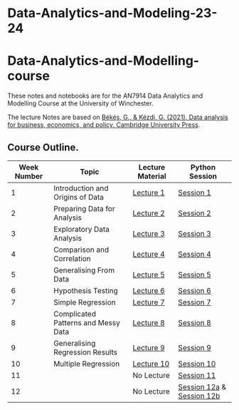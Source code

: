 # Data-Analytics-and-Modeling-23-24

# Data-Analytics-and-Modelling-course
These notes and notebooks are for the AN7914 Data Analytics and Modelling Course at the University of Winchester.

The lecture Notes are based on [Békés, G., & Kézdi, G. (2021). Data analysis for business, economics, and policy. Cambridge University Press](https://gabors-data-analysis.com/).

## Course Outline.

| Week Number | Topic                                  | Lecture Material       | Python Session |
|-------------|----------------------------------------|------------------------|----------------|
| 1      | Introduction and Origins of Data       | [Lecture 1](AN7914_L01.pdf) |[Session 1](Python%20Sessions/AN7914_Week_01_Python.pdf)      |
| 2      | Preparing Data for Analysis            | [Lecture 2](AN7914_L02.pdf) |[Session 2](Python%20Sessions/AN7914_Week_02_Python.pdf)      | 
| 3      | Exploratory Data Analysis              | [Lecture 3](AN7914_L03.pdf) |[Session 3](Python%20Sessions/AN7914_Week_03_Python.pdf)      |
| 4      | Comparison and Correlation             | [Lecture 4](AN7914_L04.pdf) |[Session 4](Python%20Sessions/AN7914_Week_05_Python.pdf)      |
| 5      | Generalising From Data                 | [Lecture 5](AN7914_L05.pdf) |[Session 5](Python%20Sessions/AN7914_Week_06_Python.pdf)      |
| 6      | Hypothesis Testing                     | [Lecture 6](AN7914_L06.pdf) |[Session 6](Python%20Sessions/AN7914_Week_07_Python.pdf)      |
| 7      | Simple Regression                      | [Lecture 7](AN7914_L07.pdf) |[Session 7](Python%20Sessions/AN7914_Week_08_Python.pdf)      |
| 8      | Complicated Patterns and Messy Data    | [Lecture 8](AN7914_L08.pdf) |[Session 8](Python%20Sessions/AN7914_Week_09_Python.pdf)      |
| 9      | Generalising Regression Results        | [Lecture 9](AN7914_L08.pdf) |[Session 9](Python%20Sessions/AN7914_Week_10_Python.pdf)      |
| 10     | Multiple Regression                    | [Lecture 10](AN7914_L10.pdf)|[Session 10](Python%20Sessions/AN7914_Week_11_Python.pdf)      |
| 11     |                                        |  No Lecture                 |[Session 11](Python%20Sessions/AN7914_Week_12_Python.pdf)      |
| 12     |                                        |  No Lecture                 |[Session 12a](Python%20Sessions/AN7914_Week_13_Python_sales_app_final.py) &  [Session 12b](Python%20Sessions/AN7914_Week_13_Python_tipsdash.py)    |
